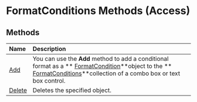 
# FormatConditions Methods (Access)

## Methods



|**Name**|**Description**|
|:-----|:-----|
| [Add](6066d3ee-7e47-b090-ea64-ccf95e4ecc89.md)|You can use the  **Add** method to add a conditional format as a ** [FormatCondition](a31deaae-b32d-c45b-b3b2-113a9e62cc7a.md)**object to the  ** [FormatConditions](0a1cd89b-6690-8272-ebd9-d841e9fb1d4c.md)**collection of a combo box or text box control.|
| [Delete](ea322832-7a84-7fe6-4a86-a0a2ff7206b5.md)|Deletes the specified object.|
